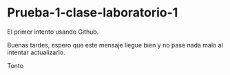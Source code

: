 # Prueba-1-clase-laboratorio-1
El primer intento usando Github.

Buenas tardes, espero que este
mensaje llegue bien y no pase
nada malo al intentar actualizarlo.

Tonto